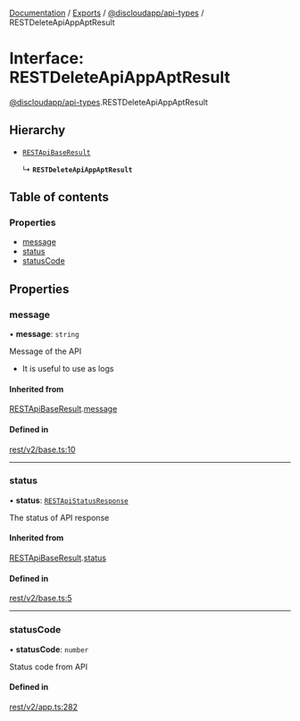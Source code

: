 [Documentation](../README.md) / [Exports](../modules.md) / [@discloudapp/api-types](../modules/discloudapp_api_types.md) / RESTDeleteApiAppAptResult

# Interface: RESTDeleteApiAppAptResult

[@discloudapp/api-types](../modules/discloudapp_api_types.md).RESTDeleteApiAppAptResult

## Hierarchy

- [`RESTApiBaseResult`](discloudapp_api_types.RESTApiBaseResult.md)

  ↳ **`RESTDeleteApiAppAptResult`**

## Table of contents

### Properties

- [message](discloudapp_api_types.RESTDeleteApiAppAptResult.md#message)
- [status](discloudapp_api_types.RESTDeleteApiAppAptResult.md#status)
- [statusCode](discloudapp_api_types.RESTDeleteApiAppAptResult.md#statuscode)

## Properties

### message

• **message**: `string`

Message of the API
- It is useful to use as logs

#### Inherited from

[RESTApiBaseResult](discloudapp_api_types.RESTApiBaseResult.md).[message](discloudapp_api_types.RESTApiBaseResult.md#message)

#### Defined in

[rest/v2/base.ts:10](https://github.com/discloud/discloud.app/blob/e5beb23/packages/api-types/rest/v2/base.ts#L10)

___

### status

• **status**: [`RESTApiStatusResponse`](../modules/discloudapp_api_types.md#restapistatusresponse)

The status of API response

#### Inherited from

[RESTApiBaseResult](discloudapp_api_types.RESTApiBaseResult.md).[status](discloudapp_api_types.RESTApiBaseResult.md#status)

#### Defined in

[rest/v2/base.ts:5](https://github.com/discloud/discloud.app/blob/e5beb23/packages/api-types/rest/v2/base.ts#L5)

___

### statusCode

• **statusCode**: `number`

Status code from API

#### Defined in

[rest/v2/app.ts:282](https://github.com/discloud/discloud.app/blob/e5beb23/packages/api-types/rest/v2/app.ts#L282)
